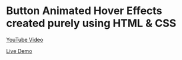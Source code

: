 <h1>Button Animated Hover Effects created purely using HTML &amp; CSS</h1>

<p>
    <a href="https://youtu.be/DR7k9LiXEmw" target="_blank" title="Watch The Video">YouTube Video</a>
</p>
<p>
    <a href="https://programming-th-world.github.io/HTML-CSS-Button-Animated-Hover-Effects/" target="_blank" title="Checkout Live">Live Demo</a>
</p>
